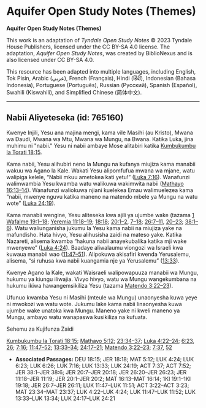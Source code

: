 # Aquifer Open Study Notes (Themes)

**Aquifer Open Study Notes (Themes)**

This work is an adaptation of *Tyndale Open Study Notes* © 2023 Tyndale House Publishers, licensed under the CC BY\-SA 4\.0 license. The adaptation, *Aquifer Open Study Notes*, was created by BiblioNexus and is also licensed under CC BY\-SA 4\.0\.

This resource has been adapted into multiple languages, including English, Tok Pisin, Arabic (عربي), French (Français), Hindi (हिंदी), Indonesian (Bahasa Indonesia), Portuguese (Português), Russian (Русский), Spanish (Español), Swahili (Kiswahili), and Simplified Chinese (简体中文).



--------------------------------

## Nabii Aliyeteseka (id: 765160)

Kwenye Injili, Yesu ana majina mengi, kama vile Masihi (au Kristo), Mwana wa Daudi, Mwana wa Mtu, Mwana wa Mungu, na Bwana. Katika Luka, jina muhimu ni "nabii." Yesu ni nabii ambaye Mose alitabiri katika [Kumbukumbu la Torati 18:15](https://ref.ly/Deut18:15).

Kama nabii, Yesu alihubiri neno la Mungu na kufanya miujiza kama manabii wakuu wa Agano la Kale. Wakati Yesu alipomfufua mwana wa mjane, watu walipiga kelele, “Nabii mkuu ametokea kati yetu!” ([Luka 7:16](https://ref.ly/Luke7:16)). Wanafunzi walimwambia Yesu kwamba watu walikuwa wakimwita nabii ([Mathayo 16:13–14](https://ref.ly/Matt16:13-Matt16:14)). Wanafunzi waliokuwa njiani kuelekea Emau walimuelezea kama “nabii, mwenye nguvu katika maneno na matendo mbele ya Mungu na watu wote” ([Luka 24:19](https://ref.ly/Luke24:19)).

Kama manabii wengine, Yesu aliteseka kwa ajili ya ujumbe wake (tazama [1 Wafalme 19:1–18](https://ref.ly/1Kgs19:1-1Kgs19:18); [Yeremia 11:18–19](https://ref.ly/Jer11:18-Jer11:19); [18:18](https://ref.ly/Jer18:18); [20:1–2](https://ref.ly/Jer20:1-Jer20:2), [7–18](https://ref.ly/Jer20:7-Jer20:18); [26:7–11](https://ref.ly/Jer26:7-Jer26:11), [20–23](https://ref.ly/Jer26:20-Jer26:23); [38:1–6](https://ref.ly/Jer38:1-Jer38:6)). Watu waliunganisha jukumu la Yesu kama nabii na miujiza yake na mafundisho. Hata hivyo, Yesu alihusisha zaidi na mateso yake. Katika Nazareti, alisema kwamba “hakuna nabii anayekubalika katika mji wake mwenyewe” ([Luka 4:24](https://ref.ly/Luke4:24)). Baadaye aliwalaumu viongozi wa Israeli kwa kuwaua manabii wao ([11:47–51](https://ref.ly/Luke11:47-Luke11:51)). Alipokuwa akisafiri kwenda Yerusalemu, alisema, “si ruhusa kwa nabii kuangamia nje ya Yerusalemu” ([13:33](https://ref.ly/Luke13:33)).

Kwenye Agano la Kale, wakati Waisraeli walipowapuuza manabii wa Mungu, hukumu ya kiungu iliwajia. Vivyo hivyo, watu wa Mungu wangekumbana na hukumu ikiwa hawangemsikiliza Yesu (tazama [Matendo 3:22–23](https://ref.ly/Acts3:22-Acts3:23)).

Ufunuo kwamba Yesu ni Masihi (mteule wa Mungu) unaonyesha kuwa yeye ni mwokozi wa watu wote. Jukumu lake kama nabii linaonyesha kuwa ujumbe wake unatoka kwa Mungu. Maneno yake ni kweli maneno ya Mungu, ambayo watu wanapaswa kusikiliza na kufuata.

Sehemu za Kujifunza Zaidi

[Kumbukumbu la Torati 18:15](https://ref.ly/Deut18:15); [Mathayo 5:12](https://ref.ly/Matt5:12); [23:34–37](https://ref.ly/Matt23:34-Matt23:37); [Luka 4:22–24](https://ref.ly/Luke4:22-Luke4:24); [6:23](https://ref.ly/Luke6:23), [26](https://ref.ly/Luke6:26); [7:16](https://ref.ly/Luke7:16); [11:47–52](https://ref.ly/Luke11:47-Luke11:52); [13:33–34](https://ref.ly/Luke13:33-Luke13:34); [24:17–21](https://ref.ly/Luke24:17-Luke24:21); [Matendo 3:22–23](https://ref.ly/Acts3:22-Acts3:23); [7:37](https://ref.ly/Acts7:37), [52](https://ref.ly/Acts7:52)

* **Associated Passages:** DEU 18:15; JER 18:18; MAT 5:12; LUK 4:24; LUK 6:23; LUK 6:26; LUK 7:16; LUK 13:33; LUK 24:19; ACT 7:37; ACT 7:52; JER 38:1–JER 38:6; JER 20:7–JER 20:18; JER 26:20–JER 26:23; JER 11:18–JER 11:19; JER 20:1–JER 20:2; MAT 16:13–MAT 16:14; 1KI 19:1–1KI 19:18; JER 26:7–JER 26:11; LUK 11:47–LUK 11:51; ACT 3:22–ACT 3:23; MAT 23:34–MAT 23:37; LUK 4:22–LUK 4:24; LUK 11:47–LUK 11:52; LUK 13:33–LUK 13:34; LUK 24:17–LUK 24:21

